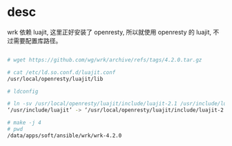 # desc

wrk 依赖 luajit, 这里正好安装了 openresty, 所以就使用 openresty 的 luajit, 不过需要配置库路径。

```bash

# wget https://github.com/wg/wrk/archive/refs/tags/4.2.0.tar.gz

# cat /etc/ld.so.conf.d/luajit.conf 
/usr/local/openresty/luajit/lib

# ldconfig

# ln -sv /usr/local/openresty/luajit/include/luajit-2.1 /usr/include/luajit
‘/usr/include/luajit’ -> ‘/usr/local/openresty/luajit/include/luajit-2.1’

# make -j 4
# pwd
/data/apps/soft/ansible/wrk/wrk-4.2.0

```
